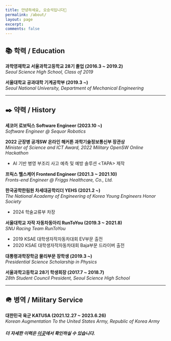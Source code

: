 ```yaml
---
title: 안녕하세요, 오승석입니다👋
permalink: /about/
layout: page
excerpt:
comments: false
---
```


<!--
**기록의 중요성을 믿고 이곳에서 실천하고자 합니다.**
{: style="color:gray; font-size: 120%; text-align: center;"} -->

## 📚 학력 / Education

**과학영재학교 서울과학고등학교 28기 졸업 (2016.3 ~ 2019.2)**  
 _Seoul Science High School, Class of 2019_

**서울대학교 공과대학 기계공학부 (2019.3 ~)**  
 _Seoul National University, Department of Mechanical Engineering_

<!-- 서울대학교 공과대학 항공우주공학과 복수전공 (2021.3 ~)  
 _Seoul National University, Department of Aerospace Engineering_ -->


---

## ✒️ 약력 / History

**세코어 로보틱스 Software Engineer (2023.10 ~)**  
_Software Engineer @ Sequor Robotics_

**2022 군장병 공개SW 온라인 해커톤 과학기술정보통신부 장관상**  
_Minister of Science and ICT Award, 2022 Military OpenSW Online Hackathon_  
- AI 기반 병영 부조리 사고 예측 및 예방 솔루션 \<TAPA\> 제작

**프릭스 헬스케어 Frontend Engineer (2021.3 ~ 2021.10)**  
_Fronts-end Engineer @ Friggs Healthcare, Co., Ltd._

**한국공학한림원 차세대공학리더 YEHS (2021.2 ~)**  
_The National Academy of Engineering of Korea Young Engineers Honor Society_
- 2024 학술교류부 차장  

**서울대학교 자작 자동차동아리 RunToYou (2019.3 ~ 2021.8)**    
_SNU Racing Team RunToYou_  
- 2019 KSAE 대학생자작자동차대회 EV부문 출전  
- 2020 KSAE 대학생자작자동차대회 Baja부문 드라이버 출전  

**대통령과학장학금 물리부문 장학생 (2019.3 ~)**  
_Presidential Science Scholarship in Physics_

**서울과학고등학교 28기 학생회장 (2017.7 ~ 2018.7)**  
_28th Student Council President, Seoul Science High School_

---

## 🪖 병역 / Military Service

**대한민국 육군 KATUSA (2021.12.27 ~ 2023.6.26)**  
_Korean Augmentation To the United States Army, Republic of Korea Army_


##### 더 자세한 이력은 [이곳](https://oxcarxierra.notion.site/R-sum-ffa589fb93a740a8bd7737e9e6c7823c)에서 확인하실 수 있습니다.
